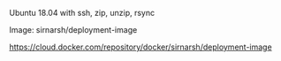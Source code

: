 Ubuntu 18.04 with ssh, zip, unzip, rsync 

Image: sirnarsh/deployment-image

https://cloud.docker.com/repository/docker/sirnarsh/deployment-image
